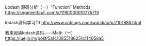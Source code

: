 Lodash 源码分析（一）“Function” Methods
https://segmentfault.com/a/1190000010775719

lodash源码学习(1)
http://www.cnblogs.com/wandiao/p/7101886.html

我来阅读lodash源码——Math（一）
https://juejin.im/post/5a1c10855188251c114058a5


